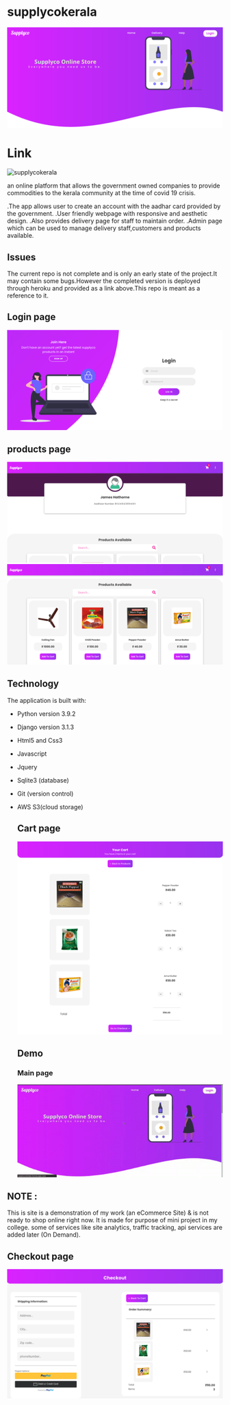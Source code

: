 # supplycokerala
![screenshotmain](screenshotmain.png)

# Link
   ![supplycokerala](http://supplycokerala.herokuapp.com/)



an online platform that allows the government owned companies to provide commodities to the  kerala community at the time of covid 19 crisis.

.The app allows user to create an account with the aadhar card provided by the government.
.User friendly webpage with responsive and aesthetic design.
.Also provides delivery page for staff to maintain order.
.Admin page which can be used to manage delivery staff,customers and products available.


## Issues
  The current repo is not complete and is only an early state of the project.It may contain some bugs.However the completed version is deployed  through heroku and provided as a link above.This repo is meant as a reference to it.
  

  ## Login page
  ![screenshot0](screenshot0.png)
  ## products page
  ![screenshot1](screenshotmain2.png)
  ![screenshot1.2](screenshot1.png)


## Technology

The application is built with:

- Python version 3.9.2
- Django version 3.1.3
- Html5 and Css3
- Javascript
- Jquery
- Sqlite3 (database)
- Git (version control)
- AWS S3(cloud storage)
  
  ## Cart page
  ![screenshot2](screenshot2.png)
  
  ## Demo
  
    ### Main page
    ![store-page](gif1.gif)
    
  
## **NOTE :**
This is site is a demonstration of my work (an eCommerce Site) & is not ready to shop online right now.
It is made for purpose of mini project in my college.
some of services like site analytics, traffic tracking, api services are added later (On Demand).


## Checkout page
![screenshot3](screenshot3.png)



